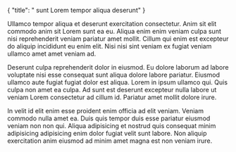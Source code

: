 {
  "title": " sunt Lorem tempor aliqua deserunt"
}

Ullamco tempor aliqua et deserunt exercitation consectetur. Anim sit elit commodo anim sit Lorem sunt ea eu. Aliqua enim enim veniam culpa sunt nisi reprehenderit veniam pariatur amet mollit. Cillum qui enim est excepteur do aliquip incididunt eu enim elit. Nisi nisi sint veniam ex fugiat veniam ullamco amet amet veniam ad.

Deserunt culpa reprehenderit dolor in eiusmod. Eu dolore laborum ad labore voluptate nisi esse consequat sunt aliqua dolore labore pariatur. Eiusmod ullamco aute fugiat fugiat dolor est aliqua. Lorem in ipsum ullamco qui. Quis culpa non amet ea culpa. Ad sunt est deserunt excepteur nulla labore ut veniam Lorem consectetur ad cillum id. Pariatur amet mollit dolore irure.

In velit id elit enim esse proident enim officia ad elit veniam. Veniam commodo nulla amet ea. Duis quis tempor duis esse pariatur eiusmod veniam non non qui. Aliqua adipisicing et nostrud quis consequat minim adipisicing adipisicing enim dolor fugiat velit sunt labore. Non aliquip exercitation anim eiusmod ad minim amet magna est non veniam irure.